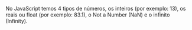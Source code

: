 No JavaScript temos 4 tipos de números, os inteiros (por exemplo: 13), os reais ou float (por exemplo: 83.1), o Not a Number (NaN) e o infinito (Infinity).

